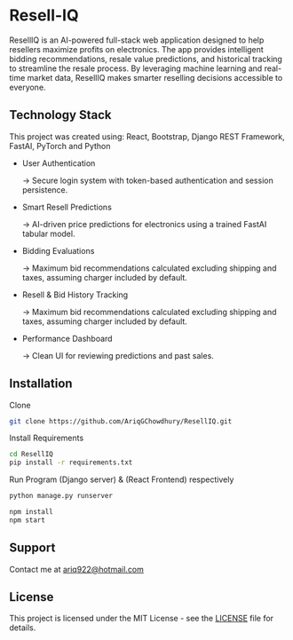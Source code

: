 # Resell-IQ

ResellIQ is an AI-powered full-stack web application designed to help resellers maximize profits on electronics. The app provides intelligent bidding recommendations, resale value predictions, and historical tracking to streamline the resale process. By leveraging machine learning and real-time market data, ResellIQ makes smarter reselling decisions accessible to everyone.

## Technology Stack
This project was created using: React, Bootstrap, Django REST Framework, FastAI, PyTorch and Python

- User Authentication

   → Secure login system with token-based authentication and session persistence.

- Smart Resell Predictions
  
  → AI-driven price predictions for electronics using a trained FastAI tabular model.

- Bidding Evaluations
  
  → Maximum bid recommendations calculated excluding shipping and taxes, assuming charger included by default.

- Resell & Bid History Tracking
  
  → Maximum bid recommendations calculated excluding shipping and taxes, assuming charger included by default.

- Performance Dashboard
  
  → Clean UI for reviewing predictions and past sales.

## Installation

Clone
```bash
git clone https://github.com/AriqGChowdhury/ResellIQ.git

```
Install Requirements
```bash
cd ResellIQ
pip install -r requirements.txt
```
Run Program (Django server) & (React Frontend) respectively
```bash 
python manage.py runserver
```
```bash 
npm install
npm start
```

## Support

Contact me at ariq922@hotmail.com


## License

This project is licensed under the MIT License - see the [LICENSE](LICENSE) file for details.
